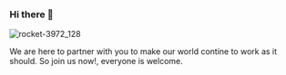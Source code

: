 ### Hi there 👋

![rocket-3972_128](https://user-images.githubusercontent.com/123245032/218699005-250d311e-c555-404a-87c4-b132306c6a2d.gif)

We are here to partner with you to make our world contine to work as it should. So join us now!, everyone is welcome.
<!--
**InvestVision/InvestVision** is a ✨ _special_ ✨ repository because its `README.md` (this file) appears on your GitHub profile.

Here are some ideas to get you started:

- 🔭 I’m currently working on ...
- 🌱 I’m currently learning ...
- 👯 I’m looking to collaborate on ...
- 🤔 I’m looking for help with ...
- 💬 Ask me about ...
- 📫 How to reach me: ...
- 😄 Pronouns: ...
- ⚡ Fun fact: ...
-->
